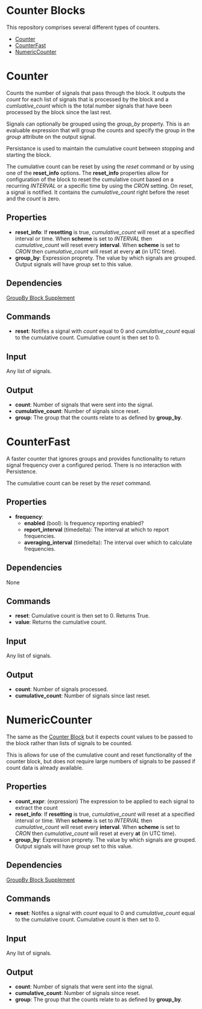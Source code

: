 Counter Blocks
==============

This repository comprises several different types of counters.
 * [Counter](#counter)
 * [CounterFast](#counterfast)
 * [NumericCounter](#numericcounter)



Counter
=======

Counts the number of signals that pass through the block. It outputs the *count* for each list of signals that is processed by the block and a *cumluative_count* which is the total number signals that have been processed by the block since the last rest.

Signals can optionally be grouped using the *group_by* property. This is an evaluable expression that will group the counts and specify the group in the *group* attribute on the output signal.

Persistance is used to maintain the cumulative count between stopping and starting the block.

The cumulative count can be reset by using the *reset* command or by using one of the **reset_info** options. The **reset_info** properties allow for configuration of the block to reset the cumulative count based on a recurring *INTERVAL* or a specific time by using the *CRON* setting. On reset, a signal is notified. It contains the *cumulative_count* right before the reset and the *count* is zero. 

Properties
--------------

-   **reset_info**: If **resetting** is true, *cumulative_count* will reset at a specified interval or time. When **scheme** is set to *INTERVAL* then *cumulative_count* will reset every **interval**. When **scheme** is set to *CRON* then *cumulative_count* will reset at every **at** (in UTC time).
-   **group_by**: Expression proprety. The value by which signals are grouped. Output signals will have *group* set to this value.


Dependencies
----------------
[GroupBy Block Supplement](https://github.com/nio-blocks/block_supplements/tree/master/group_by)

Commands
----------------

-   **reset**: Notifes a signal with *count* equal to 0 and *cumulative_count* equal to the cumulative count. Cumulative count is then set to 0.

Input
-------
Any list of signals.

Output
---------

-   **count**: Number of signals that were sent into the signal.
-   **cumulative_count**: Number of signals since reset.
-   **group**: The group that the counts relate to as defined by **group_by**.

CounterFast
===========

A faster counter that ignores groups and provides functionality to return signal frequency over a configured period. There is no interaction with Persistence.

The cumulative count can be reset by the *reset* command.

Properties
----------

- **frequency**:
   * **enabled** (bool): Is frequency reporting enabled?
   * **report_interval** (timedelta): The interval at which to report frequencies.
   * **averaging_interval** (timedelta): The interval over which to calculate frequencies.

Dependencies
------------

None

Commands
--------

- **reset**: Cumulative count is then set to 0. Returns True.
- **value**: Returns the cumulative count.

Input
-------
Any list of signals.

Output
---------

-   **count**: Number of signals processed.
-   **cumulative_count**: Number of signals since last reset.

NumericCounter
=======

The same as the [Counter Block](#counter) but it expects count values to be passed to the block rather than lists of signals to be counted.

This is allows for use of the cumulative count and reset functionality of the counter block, but does not require large numbers of signals to be passed if count data is already available.

Properties
--------------

-   **count_expr**: (expression) The expression to be applied to each signal to extract the count
-   **reset_info**: If **resetting** is true, *cumulative_count* will reset at a specified interval or time. When **scheme** is set to *INTERVAL* then *cumulative_count* will reset every **interval**. When **scheme** is set to *CRON* then *cumulative_count* will reset at every **at** (in UTC time).
-   **group_by**: Expression proprety. The value by which signals are grouped. Output signals will have *group* set to this value.


Dependencies
----------------
[GroupBy Block Supplement](https://github.com/nio-blocks/block_supplements/tree/master/group_by)

Commands
----------------

-   **reset**: Notifes a signal with *count* equal to 0 and *cumulative_count* equal to the cumulative count. Cumulative count is then set to 0.

Input
-------
Any list of signals.

Output
---------

-   **count**: Number of signals that were sent into the signal.
-   **cumulative_count**: Number of signals since reset.
-   **group**: The group that the counts relate to as defined by **group_by**.

